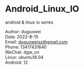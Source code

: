 # Android_Linux_IO
android &amp; linux io series


Author: duguowei  
Date: 2022-8-15  
Email: duguoweisz@gmail.com  
Phone: 13417431640  
WeChat: dgw_cn  
Linux: ubuntu18.04  
Android: 12  
